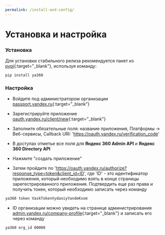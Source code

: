 ```yaml
---
permalink: /install-and-config/
---
```

# Установка и настройка

### Установка

Для установки стабильного релиза рекомендуется пакет из [pypi](https://pypi.org/project/ya360/){:target="_blank"}, используя команду:

```bash
pip install ya360
```

### Настройка

- Войдите под администратором организации [passport.yandex.ru](https://passport.yandex.ru/){:target="_blank"}

- Зарегистрируйте приложение [oauth.yandex.ru/client/new](https://oauth.yandex.ru/client/new){:target="_blank"}

- Заполните обязательные поля: название приложения, Платформы -> Веб-сервисы, Callback URI: 'https://oauth.yandex.ru/verification_code'

- В доступах отметье все поля для **Яндекс 360 Admin API** и **Яндекс 360 Directory API**

- Нажмите "создать приложение"

- Затем пройдите по 'https://oauth.yandex.ru/authorize?response_type=token&client_id=ID', где 'ID' - это идентификатор приложения, который необходимо взять в конце страницы зарегестрированного приложения. Подтвердить еще раз права и получить токен, который необходимо записать через команду

```bash
ya360 token VaskTokenVydaniyYandeKsom
```

- ID организации можно увидеть на странице администрирования [admin.yandex.ru/company-profile](https://admin.yandex.ru/company-profile){:target="_blank"} и записать его через команду

```bash
ya360 org_id 00000
```
